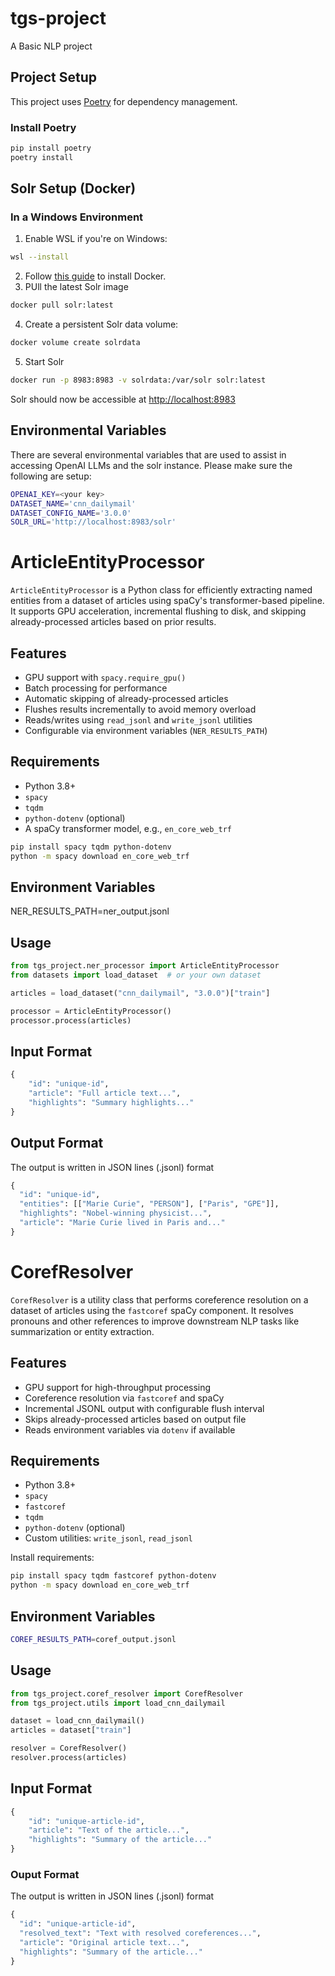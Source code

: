 # tgs-project
A Basic NLP project
## Project Setup

This project uses [Poetry](https://python-poetry.org/) for dependency management.

### Install Poetry

```bash
pip install poetry
poetry install
```
## Solr Setup (Docker)
### In a Windows Environment
1. Enable WSL if you're on Windows:
```bash
wsl --install
```
2. Follow [this guide](https://gist.github.com/dehsilvadeveloper/c3bdf0f4cdcc5c177e2fe9be671820c7) to install Docker.
3. PUll the latest Solr image
```bash
docker pull solr:latest
```
4. Create a persistent Solr data volume:
```bash
docker volume create solrdata
```
5. Start Solr
```bash
docker run -p 8983:8983 -v solrdata:/var/solr solr:latest
```
Solr should now be accessible at [http://localhost:8983](http://localhost:8983)

## Environmental Variables
There are several environmental variables that are used to assist in accessing OpenAI LLMs and the solr instance. Please make sure the following are setup:
```bash
OPENAI_KEY=<your key>
DATASET_NAME='cnn_dailymail'
DATASET_CONFIG_NAME='3.0.0'
SOLR_URL='http://localhost:8983/solr'
```

# ArticleEntityProcessor

`ArticleEntityProcessor` is a Python class for efficiently extracting named entities from a dataset of articles using spaCy's transformer-based pipeline. It supports GPU acceleration, incremental flushing to disk, and skipping already-processed articles based on prior results.

## Features

- GPU support with `spacy.require_gpu()`
- Batch processing for performance
- Automatic skipping of already-processed articles
- Flushes results incrementally to avoid memory overload
- Reads/writes using `read_jsonl` and `write_jsonl` utilities
- Configurable via environment variables (`NER_RESULTS_PATH`)

## Requirements

- Python 3.8+
- `spacy`
- `tqdm`
- `python-dotenv` (optional)
- A spaCy transformer model, e.g., `en_core_web_trf`
```bash
pip install spacy tqdm python-dotenv
python -m spacy download en_core_web_trf
```

## Environment Variables
NER_RESULTS_PATH=ner_output.jsonl

## Usage
```python
from tgs_project.ner_processor import ArticleEntityProcessor
from datasets import load_dataset  # or your own dataset

articles = load_dataset("cnn_dailymail", "3.0.0")["train"]

processor = ArticleEntityProcessor()
processor.process(articles)
```
## Input Format
```python
{
    "id": "unique-id",
    "article": "Full article text...",
    "highlights": "Summary highlights..."
}
```
## Output Format
The output is written in JSON lines (.jsonl) format
```python
{
  "id": "unique-id",
  "entities": [["Marie Curie", "PERSON"], ["Paris", "GPE"]],
  "highlights": "Nobel-winning physicist...",
  "article": "Marie Curie lived in Paris and..."
}
```
# CorefResolver

`CorefResolver` is a utility class that performs coreference resolution on a dataset of articles using the `fastcoref` spaCy component. It resolves pronouns and other references to improve downstream NLP tasks like summarization or entity extraction.

## Features

- GPU support for high-throughput processing
- Coreference resolution via `fastcoref` and spaCy
- Incremental JSONL output with configurable flush interval
- Skips already-processed articles based on output file
- Reads environment variables via `dotenv` if available

## Requirements

- Python 3.8+
- `spacy`
- `fastcoref`
- `tqdm`
- `python-dotenv` (optional)
- Custom utilities: `write_jsonl`, `read_jsonl`

Install requirements:

```bash
pip install spacy tqdm fastcoref python-dotenv
python -m spacy download en_core_web_trf
```
## Environment Variables
```bash
COREF_RESULTS_PATH=coref_output.jsonl
```
## Usage
```python
from tgs_project.coref_resolver import CorefResolver
from tgs_project.utils import load_cnn_dailymail

dataset = load_cnn_dailymail()
articles = dataset["train"]

resolver = CorefResolver()
resolver.process(articles)
```
## Input Format
```python
{
    "id": "unique-article-id",
    "article": "Text of the article...",
    "highlights": "Summary of the article..."
}
```
### Ouput Format
The output is written in JSON lines (.jsonl) format
```python
{
  "id": "unique-article-id",
  "resolved_text": "Text with resolved coreferences...",
  "article": "Original article text...",
  "highlights": "Summary of the article..."
}
```
